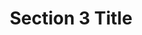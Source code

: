 ---
title: Section 3 Title
layout: about
permalink: /section3.html
# include CollectionBuilder info at bottom
# credits: true
# featured-image value can be one objectid for a photo object in this collection, a relative path to an image in this project, or a full url to any image. If left blank, no featured image will appear at top of About page.
about-featured-image: ezor_002c
# set background-position for featured image, "center", "top", "bottom"
position: center
# major heading to display over featured image
heading: Section 3 Heading
# paragraph text below heading in featured image
sub-heading: Section 3 subheading
# additional padding added to the feature to increase size. Give value in em or px, e.g. "5em".
padding: 3em
# Edit the markdown on in this file to describe your collection
# Look in _includes/feature for options to easily add features to the page
---